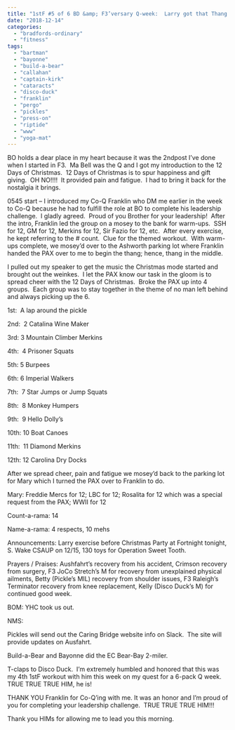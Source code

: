```yaml
---
title: "1stF #5 of 6 BD &amp; F3’versary Q-week:  Larry got that Thang in the middle – 12 Days of Christmas."
date: "2018-12-14"
categories: 
  - "bradfords-ordinary"
  - "fitness"
tags: 
  - "bartman"
  - "bayonne"
  - "build-a-bear"
  - "callahan"
  - "captain-kirk"
  - "cataracts"
  - "disco-duck"
  - "franklin"
  - "pergo"
  - "pickles"
  - "press-on"
  - "riptide"
  - "www"
  - "yoga-mat"
---
```


BO holds a dear place in my heart because it was the 2ndpost I’ve done when I started in F3.  Ma Bell was the Q and I got my introduction to the 12 Days of Christmas.  12 Days of Christmas is to spur happiness and gift giving.  OH NO!!!!  It provided pain and fatigue.  I had to bring it back for the nostalgia it brings.

0545 start – I introduced my Co-Q Franklin who DM me earlier in the week to Co-Q because he had to fulfill the role at BO to complete his leadership challenge.  I gladly agreed.  Proud of you Brother for your leadership!  After the intro, Franklin led the group on a mosey to the bank for warm-ups.  SSH for 12, GM for 12, Merkins for 12, Sir Fazio for 12, etc.  After every exercise, he kept referring to the # count.  Clue for the themed workout.  With warm-ups complete, we mosey’d over to the Ashworth parking lot where Franklin handed the PAX over to me to begin the thang; hence, thang in the middle.

I pulled out my speaker to get the music the Christmas mode started and brought out the weinkes.  I let the PAX know our task in the gloom is to spread cheer with the 12 Days of Christmas.  Broke the PAX up into 4 groups.  Each group was to stay together in the theme of no man left behind and always picking up the 6.

1st:  A lap around the pickle

2nd:  2 Catalina Wine Maker

3rd: 3 Mountain Climber Merkins

4th:  4 Prisoner Squats

5th: 5 Burpees

6th: 6 Imperial Walkers

7th:  7 Star Jumps or Jump Squats

8th:  8 Monkey Humpers

9th:  9 Hello Dolly’s

10th: 10 Boat Canoes

11th:  11 Diamond Merkins

12th: 12 Carolina Dry Docks

After we spread cheer, pain and fatigue we mosey’d back to the parking lot for Mary which I turned the PAX over to Franklin to do.

Mary: Freddie Mercs for 12; LBC for 12; Rosalita for 12 which was a special request from the PAX; WWII for 12

Count-a-rama: 14

Name-a-rama: 4 respects, 10 mehs

Announcements: Larry exercise before Christmas Party at Fortnight tonight, S. Wake CSAUP on 12/15, 130 toys for Operation Sweet Tooth.

Prayers / Praises: Aushfahrt’s recovery from his accident, Crimson recovery from surgery, F3 JoCo Stretch’s M for recovery from unexplained physical ailments, Betty (Pickle’s MIL) recovery from shoulder issues, F3 Raleigh’s Terminator recovery from knee replacement, Kelly (Disco Duck’s M) for continued good week.

BOM: YHC took us out.

NMS:

Pickles will send out the Caring Bridge website info on Slack.  The site will provide updates on Ausfahrt.

Build-a-Bear and Bayonne did the EC Bear-Bay 2-miler.

T-claps to Disco Duck.  I’m extremely humbled and honored that this was my 4th 1stF workout with him this week on my quest for a 6-pack Q week.  TRUE TRUE TRUE HIM, he is!

THANK YOU Franklin for Co-Q’ing with me. It was an honor and I’m proud of you for completing your leadership challenge.  TRUE TRUE TRUE HIM!!!

Thank you HIMs for allowing me to lead you this morning.
